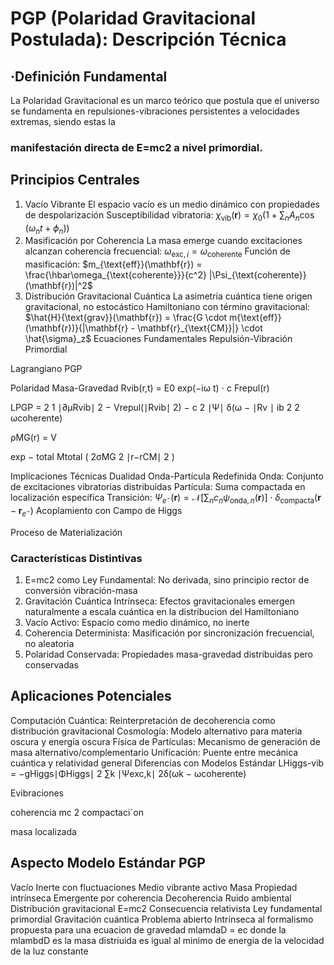 # PGP (Polaridad Gravitacional Postulada): Descripción Técnica
## ·Definición Fundamental
La Polaridad Gravitacional es un marco teórico que postula que el universo se
fundamenta en repulsiones-vibraciones persistentes a velocidades extremas, siendo estas la
### manifestación directa de E=mc2 a nivel primordial.
## Principios Centrales
1. Vacío Vibrante
El espacio vacío es un medio dinámico con propiedades de despolarización
Susceptibilidad vibratoria: $\chi_{\text{vib}}(\mathbf{r}) = \chi_0 \left(1 + \sum_n A_n \cos(\omega_n
t + \phi_n)\right)$
2. Masificación por Coherencia
La masa emerge cuando excitaciones alcanzan coherencia frecuencial: $\omega_{\text{exc},i} =
\omega_{\text{coherente}}$
Función de masificación: $m_{\text{eff}}(\mathbf{r}) = \frac{\hbar\omega_{\text{coherente}}}{c^2}
|\Psi_{\text{coherente}}(\mathbf{r})|^2$
3. Distribución Gravitacional Cuántica
La asimetría cuántica tiene origen gravitacional, no estocástico
Hamiltoniano con término gravitacional: $\hat{H}{\text{grav}}(\mathbf{r}) = \frac{G \cdot m{\text{eff}}
(\mathbf{r})}{|\mathbf{r} - \mathbf{r}_{\text{CM}}|} \cdot \hat{\sigma}_z$
Ecuaciones Fundamentales
Repulsión-Vibración Primordial

Lagrangiano PGP

Polaridad Masa-Gravedad
Rvib(r,t) = E0 exp(−iω t) ⋅ c Frepul(r)

LPGP = 2
1
∣∂μRvib∣
2 − Vrepul(∣Rvib∣
2) − c
2 ∣Ψ∣ δ(ω −
∣Rv ∣ ib
2
2 ωcoherente)

ρMG(r) = V

exp − total
Mtotal ( 2σMG
2
∣r−rCM∣
2
)

Implicaciones Técnicas
Dualidad Onda-Partícula Redefinida
Onda: Conjunto de excitaciones vibratorias distribuidas
Partícula: Suma compactada en localización específica
Transición: $\Psi_{e^-}(\mathbf{r}) = \mathcal{N} \left[\sum_n c_n \psi_{\text{onda},n}
(\mathbf{r})\right] \cdot \delta_{\text{compacta}}(\mathbf{r} - \mathbf{r}_{e^-})$
Acoplamiento con Campo de Higgs

Proceso de Materialización

### Características Distintivas
1. E=mc2 como Ley Fundamental: No derivada, sino principio rector de conversión vibración-masa
2. Gravitación Cuántica Intrínseca: Efectos gravitacionales emergen naturalmente a escala cuántica en la distribucion del Hamiltoniano
3. Vacío Activo: Espacio como medio dinámico, no inerte
4. Coherencia Determinista: Masificación por sincronización frecuencial, no aleatoria
5. Polaridad Conservada: Propiedades masa-gravedad distribuidas pero conservadas
## Aplicaciones Potenciales
Computación Cuántica: Reinterpretación de decoherencia como distribución gravitacional
Cosmología: Modelo alternativo para materia oscura y energía oscura
Física de Partículas: Mecanismo de generación de masa alternativo/complementario
Unificación: Puente entre mecánica cuántica y relatividad general
Diferencias con Modelos Estándar
LHiggs-vib = −gHiggs∣ΦHiggs∣
2 ∑k
∣Ψexc,k∣
2δ(ωk − ωcoherente)

Evibraciones

coherencia
mc
2
compactaciˊon

masa localizada

## Aspecto Modelo Estándar PGP
Vacío Inerte con fluctuaciones Medio vibrante activo
Masa Propiedad intrínseca Emergente por coherencia
Decoherencia Ruido ambiental Distribución gravitacional
E=mc2 Consecuencia relativista Ley fundamental primordial
Gravitación cuántica Problema abierto Intrínseca al formalismo
propuesta para una ecuacion de gravedad mlamdaD = ec donde la mlambdD es la masa distriuida es igual al minimo de energia de la velocidad de la luz constante
